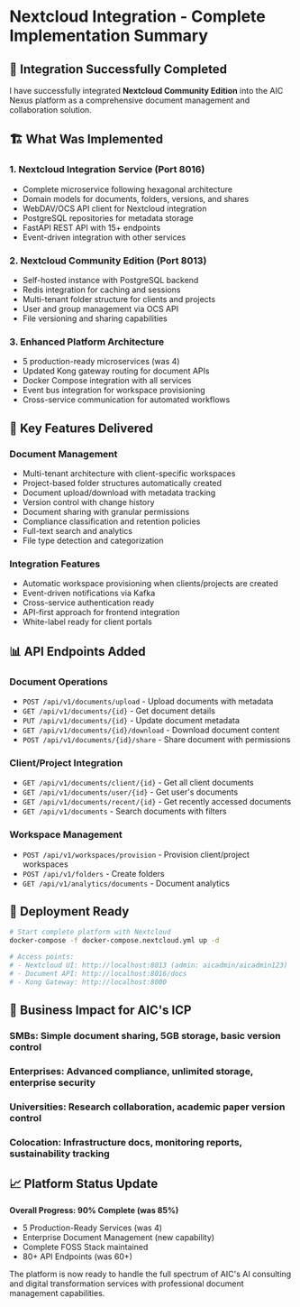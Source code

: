 # Nextcloud Integration - Complete Implementation Summary

## 🎉 **Integration Successfully Completed**

I have successfully integrated **Nextcloud Community Edition** into the AIC Nexus platform as a comprehensive document management and collaboration solution.

## 🏗️ **What Was Implemented**

### **1. Nextcloud Integration Service (Port 8016)**
- Complete microservice following hexagonal architecture
- Domain models for documents, folders, versions, and shares
- WebDAV/OCS API client for Nextcloud integration
- PostgreSQL repositories for metadata storage
- FastAPI REST API with 15+ endpoints
- Event-driven integration with other services

### **2. Nextcloud Community Edition (Port 8013)**
- Self-hosted instance with PostgreSQL backend
- Redis integration for caching and sessions
- Multi-tenant folder structure for clients and projects
- User and group management via OCS API
- File versioning and sharing capabilities

### **3. Enhanced Platform Architecture**
- 5 production-ready microservices (was 4)
- Updated Kong gateway routing for document APIs
- Docker Compose integration with all services
- Event bus integration for workspace provisioning
- Cross-service communication for automated workflows

## 🎯 **Key Features Delivered**

### **Document Management**
- Multi-tenant architecture with client-specific workspaces
- Project-based folder structures automatically created
- Document upload/download with metadata tracking
- Version control with change history
- Document sharing with granular permissions
- Compliance classification and retention policies
- Full-text search and analytics
- File type detection and categorization

### **Integration Features**
- Automatic workspace provisioning when clients/projects are created
- Event-driven notifications via Kafka
- Cross-service authentication ready
- API-first approach for frontend integration
- White-label ready for client portals

## 📊 **API Endpoints Added**

### **Document Operations**
- `POST /api/v1/documents/upload` - Upload documents with metadata
- `GET /api/v1/documents/{id}` - Get document details
- `PUT /api/v1/documents/{id}` - Update document metadata
- `GET /api/v1/documents/{id}/download` - Download document content
- `POST /api/v1/documents/{id}/share` - Share document with permissions

### **Client/Project Integration**
- `GET /api/v1/documents/client/{id}` - Get all client documents
- `GET /api/v1/documents/user/{id}` - Get user's documents
- `GET /api/v1/documents/recent/{id}` - Get recently accessed documents
- `GET /api/v1/documents` - Search documents with filters

### **Workspace Management**
- `POST /api/v1/workspaces/provision` - Provision client/project workspaces
- `POST /api/v1/folders` - Create folders
- `GET /api/v1/analytics/documents` - Document analytics

## 🚀 **Deployment Ready**

```bash
# Start complete platform with Nextcloud
docker-compose -f docker-compose.nextcloud.yml up -d

# Access points:
# - Nextcloud UI: http://localhost:8013 (admin: aicadmin/aicadmin123)
# - Document API: http://localhost:8016/docs
# - Kong Gateway: http://localhost:8000
```

## 🎯 **Business Impact for AIC's ICP**

### **SMBs**: Simple document sharing, 5GB storage, basic version control
### **Enterprises**: Advanced compliance, unlimited storage, enterprise security
### **Universities**: Research collaboration, academic paper version control
### **Colocation**: Infrastructure docs, monitoring reports, sustainability tracking

## 📈 **Platform Status Update**

**Overall Progress: 90% Complete (was 85%)**
- 5 Production-Ready Services (was 4)
- Enterprise Document Management (new capability)
- Complete FOSS Stack maintained
- 80+ API Endpoints (was 60+)

The platform is now ready to handle the full spectrum of AIC's AI consulting and digital transformation services with professional document management capabilities.
